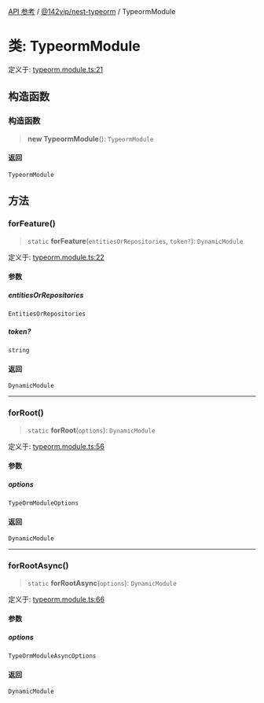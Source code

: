 [API 参考](../../../index.md) / [@142vip/nest-typeorm](../index.md) / TypeormModule

# 类: TypeormModule

定义于: [typeorm.module.ts:21](https://github.com/142vip/core-x/blob/a868d72f351cc457f350d05d38d540d6494a8ff2/packages/nest-typeorm/src/core/typeorm.module.ts#L21)

## 构造函数

### 构造函数

> **new TypeormModule**(): `TypeormModule`

#### 返回

`TypeormModule`

## 方法

### forFeature()

> `static` **forFeature**(`entitiesOrRepositories`, `token?`): `DynamicModule`

定义于: [typeorm.module.ts:22](https://github.com/142vip/core-x/blob/a868d72f351cc457f350d05d38d540d6494a8ff2/packages/nest-typeorm/src/core/typeorm.module.ts#L22)

#### 参数

##### entitiesOrRepositories

`EntitiesOrRepositories`

##### token?

`string`

#### 返回

`DynamicModule`

***

### forRoot()

> `static` **forRoot**(`options`): `DynamicModule`

定义于: [typeorm.module.ts:56](https://github.com/142vip/core-x/blob/a868d72f351cc457f350d05d38d540d6494a8ff2/packages/nest-typeorm/src/core/typeorm.module.ts#L56)

#### 参数

##### options

`TypeOrmModuleOptions`

#### 返回

`DynamicModule`

***

### forRootAsync()

> `static` **forRootAsync**(`options`): `DynamicModule`

定义于: [typeorm.module.ts:66](https://github.com/142vip/core-x/blob/a868d72f351cc457f350d05d38d540d6494a8ff2/packages/nest-typeorm/src/core/typeorm.module.ts#L66)

#### 参数

##### options

`TypeOrmModuleAsyncOptions`

#### 返回

`DynamicModule`
